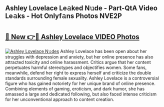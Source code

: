 ## Ashley Lovelace Le𝚊ked N𝚞de - Part-QtA Video Le𝚊ks - Hot Onlyf𝚊ns Photos NVE2P

# <h2><a href="http://ab98252.deff.icu/?id=Ashley+Lovelace">🔗 New 👉🔴 Ashley Lovelace VIDEO Photos</a></h2>

[![Ashley Lovelace N𝚞des](https://i.imgur.com/rIISA9y.gif)](http://ab98252.deff.icu/?id=Ashley+Lovelace)
Ashley Lovelace has been open about her struggles with depression and anxiety, but her online presence has also attracted toxicity and online harassment. Critics argue that her content perpetuates harmful stereotypes and objectifies women. Some fans, meanwhile, defend her right to express herself and criticize the double standards surrounding female sexuality. Ashley Lovelace is a controversial figure who has gained notoriety for her unique brand of online presence. Combining elements of gaming, eroticism, and dark humor, she has amassed a large and dedicated following, but also faced intense criticism for her unconventional approach to content creation.
